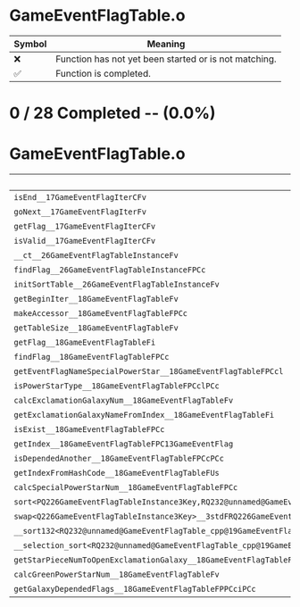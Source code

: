 # GameEventFlagTable.o
| Symbol | Meaning 
| ------------- | ------------- 
| :x: | Function has not yet been started or is not matching. 
| :white_check_mark: | Function is completed. 


# 0 / 28 Completed -- (0.0%)
# GameEventFlagTable.o
| Symbol | Decompiled? |
| ------------- | ------------- |
| `isEnd__17GameEventFlagIterCFv` | :x: |
| `goNext__17GameEventFlagIterFv` | :x: |
| `getFlag__17GameEventFlagIterCFv` | :x: |
| `isValid__17GameEventFlagIterCFv` | :x: |
| `__ct__26GameEventFlagTableInstanceFv` | :x: |
| `findFlag__26GameEventFlagTableInstanceFPCc` | :x: |
| `initSortTable__26GameEventFlagTableInstanceFv` | :x: |
| `getBeginIter__18GameEventFlagTableFv` | :x: |
| `makeAccessor__18GameEventFlagTableFPCc` | :x: |
| `getTableSize__18GameEventFlagTableFv` | :x: |
| `getFlag__18GameEventFlagTableFi` | :x: |
| `findFlag__18GameEventFlagTableFPCc` | :x: |
| `getEventFlagNameSpecialPowerStar__18GameEventFlagTableFPCcl` | :x: |
| `isPowerStarType__18GameEventFlagTableFPCclPCc` | :x: |
| `calcExclamationGalaxyNum__18GameEventFlagTableFv` | :x: |
| `getExclamationGalaxyNameFromIndex__18GameEventFlagTableFi` | :x: |
| `isExist__18GameEventFlagTableFPCc` | :x: |
| `getIndex__18GameEventFlagTableFPC13GameEventFlag` | :x: |
| `isDependedAnother__18GameEventFlagTableFPCcPCc` | :x: |
| `getIndexFromHashCode__18GameEventFlagTableFUs` | :x: |
| `calcSpecialPowerStarNum__18GameEventFlagTableFPCc` | :x: |
| `sort<PQ226GameEventFlagTableInstance3Key,RQ232@unnamed@GameEventFlagTable_cpp@19GameEventFlagSortLt>__3stdFPQ226GameEventFlagTableInstance3KeyPQ226GameEventFlagTableInstance3KeyRQ232@unnamed@GameEventFlagTable_cpp@19GameEventFlagSortLt_v` | :x: |
| `swap<Q226GameEventFlagTableInstance3Key>__3stdFRQ226GameEventFlagTableInstance3KeyRQ226GameEventFlagTableInstance3Key_v` | :x: |
| `__sort132<RQ232@unnamed@GameEventFlagTable_cpp@19GameEventFlagSortLt,PQ226GameEventFlagTableInstance3Key>__3stdFPQ226GameEventFlagTableInstance3KeyPQ226GameEventFlagTableInstance3KeyPQ226GameEventFlagTableInstance3KeyRQ232@unnamed@GameEventFlagTable_cpp@19GameEventFlagSortLt_v` | :x: |
| `__selection_sort<RQ232@unnamed@GameEventFlagTable_cpp@19GameEventFlagSortLt,PQ226GameEventFlagTableInstance3Key>__3stdFPQ226GameEventFlagTableInstance3KeyPQ226GameEventFlagTableInstance3KeyRQ232@unnamed@GameEventFlagTable_cpp@19GameEventFlagSortLt_v` | :x: |
| `getStarPieceNumToOpenExclamationGalaxy__18GameEventFlagTableFPCc` | :x: |
| `calcGreenPowerStarNum__18GameEventFlagTableFv` | :x: |
| `getGalaxyDependedFlags__18GameEventFlagTableFPPCciPCc` | :x: |
